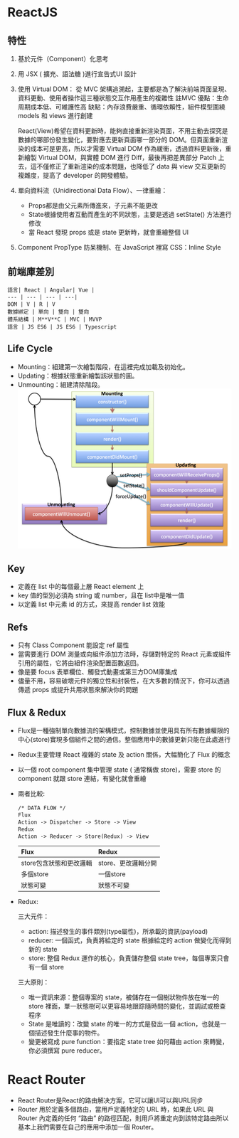 # ReactJS

## 特性
1. 基於元件（Component）化思考
2. 用 JSX ( 擴充、語法糖 )進行宣告式UI 設計
3. 使用 Virtual DOM：
    從 MVC 架構追溯起，主要都是為了解決前端頁面呈現、資料更動、使用者操作這三種狀態交互作用產生的複雜性
    註MVC
    優點：生命周期成本低、可維護性高
    缺點：內存浪費嚴重、循環依賴性，組件模型圍繞 models 和 views 進行創建
 
    React(View)希望在資料更新時，能夠直接重新渲染頁面，不用主動去探究是數據的哪部份發生變化，要對應去更新頁面哪一部分的 DOM。但頁面重新渲染的成本可是更高，所以才需要 Virtual DOM 作為緩衝，透過資料更新後，重新繪製 Virtual DOM，與實體 DOM 進行 Diff，最後再把差異部分 Patch 上去，這不僅修正了重新渲染的成本問題，也降低了 data 與 view 交互更新的複雜度，提高了 developer 的開發體驗。
4.	單向資料流（Unidirectional Data Flow）、一律重繪：
    - Props都是由父元素所傳進來，子元素不能更改
    - State根據使用者互動而產生的不同狀態，主要是透過 setState() 方法進行修改
    - 當 React 發現 props 或是 state 更新時，就會重繪整個 UI
5.	Component PropType 防呆機制、在 JavaScript 裡寫 CSS：Inline Style

## 前端庫差別

    語言| React | Angular| Vue |
    --- | --- | --- | ---|
    DOM | V | R | V
    數據綁定 | 單向 | 雙向 | 雙向
    體系結構 | M**V**C | MVC | MVVP
    語言 | JS ES6 | JS ES6 | Typescript

## Life Cycle
- Mounting：組建第一次繪製階段，在這裡完成加載及初始化。
- Updating：根據狀態重新繪製該狀態的圖。
- Unmounting：組建清除階段。
![image](https://github.com/Ccj82378/Interview_QA/blob/main/img/LIfeCycle.png)

## Key
- 定義在 list 中的每個最上層 React element 上
- key 值的型別必須為 string 或 number，且在 list中是唯一值
- 以定義 list 中元素 id 的方式，來提高 render list 效能

## Refs
- 只有 Class Component 能設定 ref 屬性
- 當需要進行 DOM 測量或向組件添加方法時，存儲對特定的 React 元素或組件引用的屬性，它將由組件渲染配置函數返回。
- 像是要 focus 表單欄位、觸發式動畫或第三方DOM庫集成
- 儘量不用，容易破壞元件的獨立性和封裝性，在大多數的情況下，你可以透過傳遞 props 或提升共用狀態來解決你的問題

## Flux & Redux
- Flux是一種強制單向數據流的架構模式，控制數據並使用具有所有數據權限的中心(store)實現多個組件之間的通信。整個應用中的數據更新只能在此處進行
- Redux主要管理 React 複雜的 state 及 action 關係，大幅簡化了 Flux 的概念
- 以一個 root component 集中管理 state ( 通常稱做 store)，需要 store 的 component 就跟 store 連結，有變化就會重繪
- 兩者比較:
    ```
    /* DATA FLOW */
    Flux
    Action -> Dispatcher -> Store -> View
    Redux
    Action -> Reducer -> Store(Redux) -> View
    ```
    Flux|Redux
    --- | ---
    store包含狀態和更改邏輯|store、更改邏輯分開
    多個store|一個store
    狀態可變|狀態不可變

- Redux:

    三大元件：
    - action: 描述發生的事件類別(type屬性)，所承載的資訊(payload)
    - reducer: 一個函式，負責將給定的 state 根據給定的 action 做變化而得到新的 state
    - store: 整個 Redux 運作的核心，負責儲存整個 state tree，每個專案只會有一個 store

    三大原則：
    - 唯一資訊來源：整個專案的 state，被儲存在一個樹狀物件放在唯一的 store 裡面，單一狀態樹可以更容易地跟踪隨時間的變化，並調試或檢查程序
    - State 是唯讀的：改變 state 的唯一的方式是發出一個 action，也就是一個描述發生什麼事的物件。
    - 變更被寫成 pure function：要指定 state tree 如何藉由 action 來轉變，你必須撰寫 pure reducer。

# React Router
- React Router是React的路由解决方案，它可以讓UI可以與URL同步
- Router 用於定義多個路由，當用戶定義特定的 URL 時，如果此 URL 與 Router 內定義的任何 “路由” 的路徑匹配，則用戶將重定向到該特定路由所以基本上我們需要在自己的應用中添加一個 Router。

